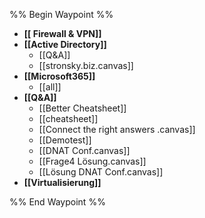 %% Begin Waypoint %%
- **[[ Firewall & VPN]]**
- **[[Active Directory]]**
	- [[Q&A]]
	- [[stronsky.biz.canvas]]
- **[[Microsoft365]]**
	- [[all]]
- **[[Q&A]]**
	- [[Better Cheatsheet]]
	- [[cheatsheet]]
	- [[Connect the right answers .canvas]]
	- [[Demotest]]
	- [[DNAT Conf.canvas]]
	- [[Frage4 Lösung.canvas]]
	- [[Lösung DNAT Conf.canvas]]
- **[[Virtualisierung]]**

%% End Waypoint %%

